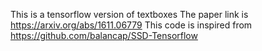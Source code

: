 This is a tensorflow version of textboxes
The paper link is https://arxiv.org/abs/1611.06779
This code is inspired from https://github.com/balancap/SSD-Tensorflow